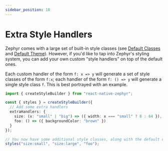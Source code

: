 ```yaml
---
sidebar_position: 10
---
```


# Extra Style Handlers

Zephyr comes with a large set of built-in style classes (see [Default Classes](./default-classes.md) and [Default Theme](./default-theme.md)). However, if you'd like to tap into Zephyr's styling system, you can add your own custom "style handlers" on top of the default ones.

Each custom handler of the form `f: x => y` will generate a set of style classes of the form `f:x`; each handler of the form `f: () => y` will generate a single style class `f`. This is best portrayed with an example.

```ts
import { createStyleBuilder } from "react-native-zephyr";

const { styles } = createStyleBuilder({
  // Add some extra handlers
  extraHandlers: {
    size: (x: "small" | "big") => ({ width: x === "small" ? 8 : 64 }),
    foo: () => ({ backgroundColor: "brown" })
  }
});

// You now have some additional style classes, along with the default ones
styles("size:small", "size:large", "foo");
```
